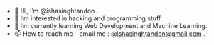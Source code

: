 - 👋 Hi, I’m @ishasinghtandon .
- 👀 I’m interested in hacking and programming stuff.
- 🌱 I’m currently learning Web Development and Machine Learning.
- 📫 How to reach me - email me : @ishasinghtandon@gmail.com .


